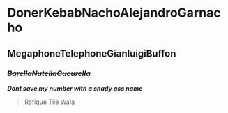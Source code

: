 # DonerKebabNachoAlejandroGarnacho    
## MegaphoneTelephoneGianluigiBuffon  
### *~~BarellaNutellaCucurella~~*
***Dont save my number with a shady ass name***
> Rafique Tile Wala
